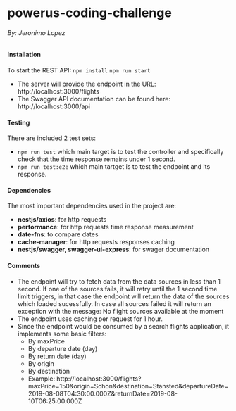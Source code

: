 # powerus-coding-challenge 
###### By: Jeronimo Lopez

#### Installation
To start the REST API:
`npm install` 
`npm run start`

- The server will provide the endpoint in the URL: http://localhost:3000/flights
- The Swagger API documentation can be found here: http://localhost:3000/api

#### Testing
There are included 2 test sets:
- `npm run test` which main target is to test the controller and specifically check that the time response remains under 1 second.
- `npm run test:e2e` which main tartget is to test the endpoint and its response.

#### Dependencies
The most important dependencies used in the project are:
- **nestjs/axios**: for http requests
- **performance**: for http requests time response measurement
- **date-fns**: to compare dates
- **cache-manager**: for http requests responses caching
- **nestjs/swagger, swagger-ui-express**: for swager documentation

#### Comments
- The endpoint will try to fetch data from the data sources in less than 1 second.
If one of the sources fails, it will retry until the 1 second time limit triggers, in that case the endpoint will return the data of the sources which loaded sucessfully.
In case all sources failed it will return an exception with the message: No flight sources available at the moment
- The endpoint uses caching per request for 1 hour. 
- Since the endpoint would be consumed by a search flights application, it implements some basic filters:
    - By maxPrice
    - By departure date (day)
    - By return date (day)
    - By origin
    - By destination
    - Example: http://localhost:3000/flights?maxPrice=150&origin=Schon&destination=Stansted&departureDate=2019-08-08T04:30:00.000Z&returnDate=2019-08-10T06:25:00.000Z
